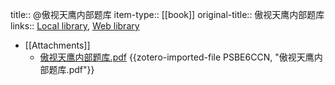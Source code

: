 title:: @傲视天鹰内部题库
item-type:: [[book]]
original-title:: 傲视天鹰内部题库
links:: [Local library](zotero://select/library/items/Q5696N8Y), [Web library](https://www.zotero.org/users/6626953/items/Q5696N8Y)

- [[Attachments]]
	- [傲视天鹰内部题库.pdf](zotero://select/library/items/PSBE6CCN) {{zotero-imported-file PSBE6CCN, "傲视天鹰内部题库.pdf"}}